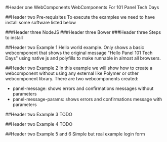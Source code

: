#Header one WebComponents
WebComponents For 101 Panel Tech Days

##Header two Pre-requisites
To execute the examples we need to have install some software listed below

###Header three NodeJS
###Header three Bower
###Header three Steps to install

##Header two Example 1
Hello world example. Only shows a basic webcomponent that shows the original message "Hello Panel 101 Tech Days" using native js and polyfills to make runnable in almost all browsers.

##Header two Example 2
In this example we will show how to create a webcomponent without using any external like Polymer or other webcomponent library. There are two webcomponents created:

- panel-message: shows errors and confirmations messages without parameters
- panel-message-params: shows errors and confirmations message with parameters

##Header two Example 3
TODO

##Header two Example 4
TODO

##Header two Example 5 and 6
Simple but real example login form


